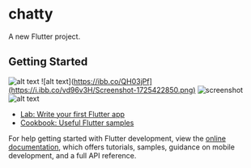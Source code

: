 # chatty

A new Flutter project.

## Getting Started

![alt text](https://i.ibb.co/vd96v3H/Screenshot-1725422850.png) 
![alt text](https://ibb.co/QH03jPf](https://i.ibb.co/vd96v3H/Screenshot-1725422850.png)
![screenshot](screenshot.png)
![alt text](https://i.ibb.co/vkjwZB8/Buzz-Talk.jpg)
- [Lab: Write your first Flutter app](https://docs.flutter.dev/get-started/codelab)
- [Cookbook: Useful Flutter samples](https://docs.flutter.dev/cookbook)

For help getting started with Flutter development, view the
[online documentation](https://docs.flutter.dev/), which offers tutorials,
samples, guidance on mobile development, and a full API reference.

